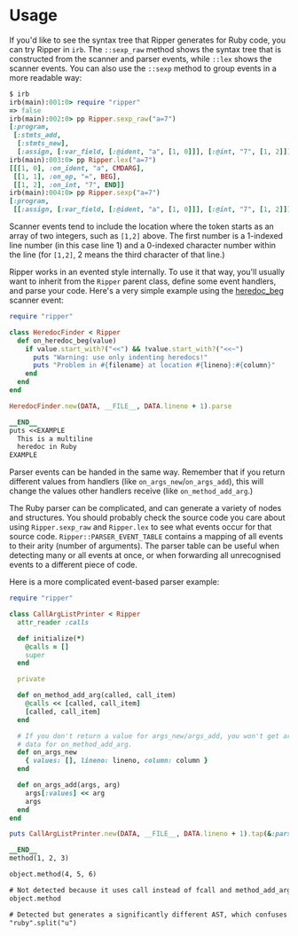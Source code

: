# Usage

If you'd like to see the syntax tree that Ripper generates for Ruby code, you can try Ripper in `irb`. The `::sexp_raw` method shows the syntax tree that is constructed from the scanner and parser events, while `::lex` shows the scanner events. You can also use the `::sexp` method to group events in a more readable way:

```ruby
$ irb
irb(main):001:0> require "ripper"
=> false
irb(main):002:0> pp Ripper.sexp_raw("a=7")
[:program,
 [:stmts_add,
  [:stmts_new],
  [:assign, [:var_field, [:@ident, "a", [1, 0]]], [:@int, "7", [1, 2]]]]]
irb(main):003:0> pp Ripper.lex("a=7")
[[[1, 0], :on_ident, "a", CMDARG],
 [[1, 1], :on_op, "=", BEG],
 [[1, 2], :on_int, "7", END]]
irb(main):004:0> pp Ripper.sexp("a=7")
[:program,
 [[:assign, [:var_field, [:@ident, "a", [1, 0]]], [:@int, "7", [1, 2]]]]]
```

Scanner events tend to include the location where the token starts as an array of two integers, such as `[1,2]` above. The first number is a 1-indexed line number (in this case line 1) and a 0-indexed character number within the line (for `[1,2]`, 2 means the third character of that line.)

Ripper works in an evented style internally. To use it that way, you'll usually want to inherit from the `Ripper` parent class, define some event handlers, and parse your code. Here's a very simple example using the [heredoc_beg](#heredoc_beg) scanner event:

```ruby
require "ripper"

class HeredocFinder < Ripper
  def on_heredoc_beg(value)
    if value.start_with?("<<") && !value.start_with?("<<~")
      puts "Warning: use only indenting heredocs!"
      puts "Problem in #{filename} at location #{lineno}:#{column}"
    end
  end
end

HeredocFinder.new(DATA, __FILE__, DATA.lineno + 1).parse

__END__
puts <<EXAMPLE
  This is a multiline
  heredoc in Ruby
EXAMPLE
```

Parser events can be handed in the same way. Remember that if you return different values from handlers (like `on_args_new`/`on_args_add`), this will change the values other handlers receive (like `on_method_add_arg`.)

The Ruby parser can be complicated, and can generate a variety of nodes and structures. You should probably check the source code you care about using `Ripper.sexp_raw` and `Ripper.lex` to see what events occur for that source code. `Ripper::PARSER_EVENT_TABLE` contains a mapping of all events to their arity (number of arguments). The parser table can be useful when detecting many or all events at once, or when forwarding all unrecognised events to a different piece of code.

Here is a more complicated event-based parser example:

```ruby
require "ripper"

class CallArgListPrinter < Ripper
  attr_reader :calls

  def initialize(*)
    @calls = []
    super
  end

  private

  def on_method_add_arg(called, call_item)
    @calls << [called, call_item]
    [called, call_item]
  end

  # If you don't return a value for args_new/args_add, you won't get argument
  # data for on_method_add_arg.
  def on_args_new
    { values: [], lineno: lineno, column: column }
  end

  def on_args_add(args, arg)
    args[:values] << arg
    args
  end
end

puts CallArgListPrinter.new(DATA, __FILE__, DATA.lineno + 1).tap(&:parse).calls

__END__
method(1, 2, 3)

object.method(4, 5, 6)

# Not detected because it uses call instead of fcall and method_add_arg
object.method

# Detected but generates a significantly different AST, which confuses our simple logic
"ruby".split("u")
```
